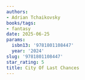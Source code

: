 ```yaml
---
authors:
- Adrian Tchaikovsky
books/tags:
- fantasy
date: 2025-06-25
params:
  isbn13: '9781801108447'
  year: '2024'
slug: '9781801108447'
star_rating: 5
title: City Of Last Chances
---
```


<!--more-->